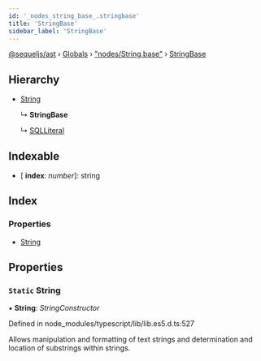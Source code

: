 ```yaml
---
id: '_nodes_string_base_.stringbase'
title: 'StringBase'
sidebar_label: 'StringBase'
---
```


[@sequeljs/ast](../index.md) › [Globals](../globals.md) ›
["nodes/String.base"](../modules/_nodes_string_base_.md) ›
[StringBase](_nodes_string_base_.stringbase.md)

## Hierarchy

- [String](_nodes_string_base_.stringbase.md#static-string)

  ↳ **StringBase**

  ↳ [SQLLiteral](_nodes_sqlliteral_.sqlliteral.md)

## Indexable

- \[ **index**: _number_\]: string

## Index

### Properties

- [String](_nodes_string_base_.stringbase.md#static-string)

## Properties

### `Static` String

▪ **String**: _StringConstructor_

Defined in node_modules/typescript/lib/lib.es5.d.ts:527

Allows manipulation and formatting of text strings and determination and
location of substrings within strings.
